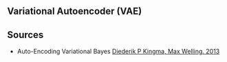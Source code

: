 ## Variational Autoencoder (VAE)


## Sources
- Auto-Encoding Variational Bayes [Diederik P Kingma, Max Welling. 2013](https://arxiv.org/pdf/1312.6114)
